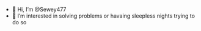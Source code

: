 - 👋 Hi, I’m @Sewey477
- 👀 I’m interested in solving problems or havaing sleepless nights trying to do so


<!---
Sewey477/Sewey477 is a ✨ special ✨ repository because its `README.md` (this file) appears on your GitHub profile.
You can click the Preview link to take a look at your changes.
--->
